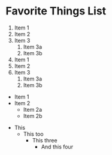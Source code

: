 # Favorite Things List
1. Item 1
2. Item 2
3. Item 3
   1. Item 3a
   2. Item 3b
1. Item 1
2. Item 2
3. Item 3
   1. Item 3a
   2. Item 3b
* Item 1
* Item 2
  * Item 2a
  * Item 2b
- This
  - This too
    - This three
      * And this four
